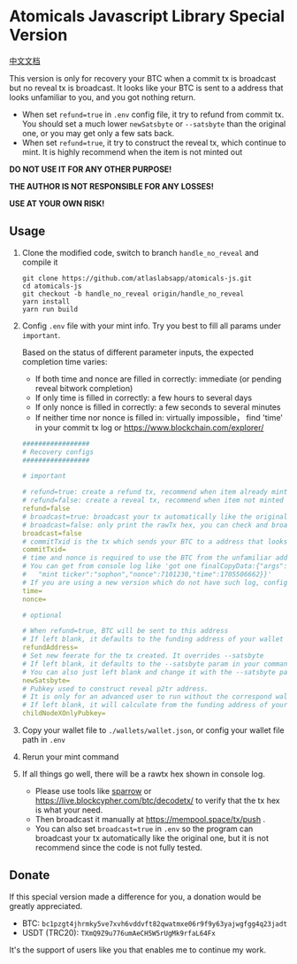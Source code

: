 # Atomicals Javascript Library Special Version

[中文文档](https://github.com/atlaslabsapp/atomicals-js/blob/handle_no_reveal/README_cn.md)


This version is only for recovery your BTC when a commit tx is broadcast but no reveal tx is broadcast.
It looks like your BTC is sent to a address that looks unfamiliar to you, and you got nothing return.
- When set `refund=true` in `.env` config file, it try to refund from commit tx. 
  You should set a much lower `newSatsbyte` or `--satsbyte` than the original one, or you may get only a few sats back.
- When set `refund=true`, it try to construct the reveal tx, which continue to mint. 
  It is highly recommend when the item is not minted out

**DO NOT USE IT FOR ANY OTHER PURPOSE!**

**THE AUTHOR IS NOT RESPONSIBLE FOR ANY LOSSES!**

**USE AT YOUR OWN RISK!**

## Usage

1. Clone the modified code, switch to branch `handle_no_reveal` and compile it
    ```
    git clone https://github.com/atlaslabsapp/atomicals-js.git
    cd atomicals-js
    git checkout -b handle_no_reveal origin/handle_no_reveal
    yarn install
    yarn run build
    ```

2. Config `.env` file with your mint info. Try you best to fill all params under `important`. 

   Based on the status of different parameter inputs, the expected completion time varies:
    - If both time and nonce are filled in correctly: immediate (or pending reveal bitwork completion)
    - If only time is filled in correctly: a few hours to several days
    - If only nonce is filled in correctly: a few seconds to several minutes
    - If neither time nor nonce is filled in: virtually impossible， find 'time' in your commit tx log or https://www.blockchain.com/explorer/

    ``` yaml
    #################
    # Recovery configs
    #################
    
    # important
    
    # refund=true: create a refund tx, recommend when item already minted out
    # refund=false: create a reveal tx, recommend when item not minted out
    refund=false
    # broadcast=true: broadcast your tx automatically like the original one
    # broadcast=false: only print the rawTx hex, you can check and broadcast it manually
    broadcast=false
    # commitTxid is the tx which sends your BTC to a address that looks unfamiliar to you, it is required
    commitTxid=
    # time and nonce is required to use the BTC from the unfamiliar address which commit tx sent to
    # You can get from console log like 'got one finalCopyData:{"args":{"bitworkc":"000000","bitworkr":"6238",
    #   "mint ticker":"sophon","nonce":7101230,"time":1705506662}}'
    # If you are using a new version which do not have such log, config nonce=0 and leave time blank
    time=
    nonce=
    
    # optional
    
    # When refund=true, BTC will be sent to this address
    # If left blank, it defaults to the funding address of your wallet
    refundAddress=
    # Set new feerate for the tx created. It overrides --satsbyte
    # If left blank, it defaults to the --satsbyte param in your command
    # You can also just left blank and change it with the --satsbyte param
    newSatsbyte=
    # Pubkey used to construct reveal p2tr address.
    # It is only for an advanced user to run without the correspond wallet json file
    # If left blank, it will calculate from the funding address of your wallet
    childNodeXOnlyPubkey=
    ```

3. Copy your wallet file to `./wallets/wallet.json`, or config your wallet file path in `.env`

4. Rerun your mint command

5. If all things go well, there will be a rawtx hex shown in console log.
   - Please use tools like [sparrow](https://sparrowwallet.com/) or https://live.blockcypher.com/btc/decodetx/ to verify that the tx hex is what your need.
   - Then broadcast it manually at https://mempool.space/tx/push .
   - You can also set `broadcast=true` in `.env` so the program can broadcast your tx automatically like the original one, but it is not recommend since the code is not fully tested.


## Donate
If this special version made a difference for you, a donation would be greatly appreciated.

- BTC: `bc1pzgt4jhrmky5ve7xvh6vddvft82qwatmxe06r9f9y63yajwgfgg4q23jadt`
- USDT (TRC20): `TXmQ9Z9u776umAeCH5W5rUgMk9rfaL64Fx`

It's the support of users like you that enables me to continue my work.

